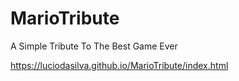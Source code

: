 # MarioTribute
 A Simple Tribute To The Best Game Ever


https://luciodasilva.github.io/MarioTribute/index.html
